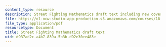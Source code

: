 ```yaml
---
content_type: resource
description: Street Fighting Mathematics draft text including new cover
file: https://ol-ocw-studio-app-production.s3.amazonaws.com/courses/18-098-street-fighting-mathematics-january-iap-2008/d937ad2ca4b7839a5b3bd92e30ee483e_MIT18_098IAP08_draft_text.pdf
file_type: application/pdf
resourcetype: Document
title: Street Fighting Mathematics draft text
uid: d937ad2c-a4b7-839a-5b3b-d92e30ee483e
---
```

